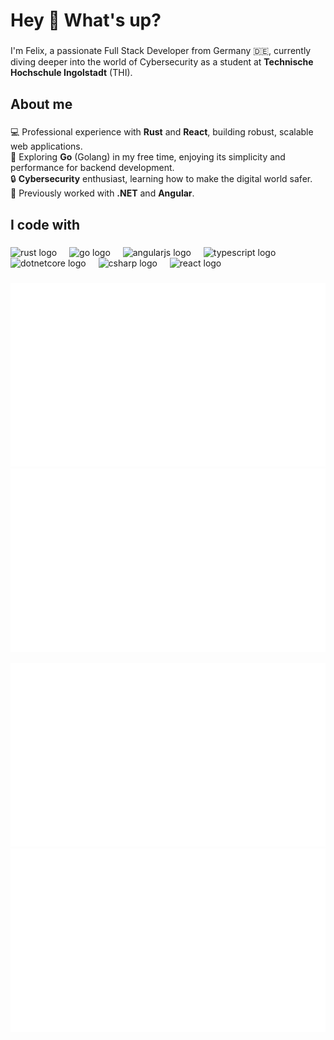 <h1 align="left">Hey 👋 What's up?</h1>

###

I'm Felix, a passionate Full Stack Developer from Germany 🇩🇪, currently diving deeper into the world of Cybersecurity as a student at **Technische Hochschule Ingolstadt** (THI).

###

<h2 align="left">About me</h2>

###

💻 Professional experience with **Rust** and **React**, building robust, scalable web applications. <br>
🌱 Exploring **Go** (Golang) in my free time, enjoying its simplicity and performance for backend development. <br>
🔒 **Cybersecurity** enthusiast, learning how to make the digital world safer. <br>
📌 Previously worked with **.NET** and **Angular**. <br>

###

<h2 align="left">I code with</h2>

###

<div align="left">
  <img src="https://cdn.jsdelivr.net/gh/devicons/devicon/icons/rust/rust-original.svg" height="40" alt="rust logo"  />
  <img width="12" />
  <img src="https://cdn.jsdelivr.net/gh/devicons/devicon/icons/go/go-original.svg" height="40" alt="go logo"  />
  <img width="12" />
  <img src="https://cdn.jsdelivr.net/gh/devicons/devicon/icons/angularjs/angularjs-original.svg" height="40" alt="angularjs logo"  />
  <img width="12" />
  <img src="https://cdn.jsdelivr.net/gh/devicons/devicon/icons/typescript/typescript-original.svg" height="40" alt="typescript logo"  />
  <img width="12" />
  <img src="https://cdn.jsdelivr.net/gh/devicons/devicon/icons/dotnetcore/dotnetcore-original.svg" height="40" alt="dotnetcore logo"  />
  <img width="12" />
  <img src="https://cdn.jsdelivr.net/gh/devicons/devicon/icons/csharp/csharp-original.svg" height="40" alt="csharp logo"  />
  <img width="12" />
  <img src="https://cdn.jsdelivr.net/gh/devicons/devicon/icons/react/react-original.svg" height="40" alt="react logo"  />
</div>

###
![](https://raw.githubusercontent.com/Falo04/github-stats/master/generated/overview.svg#gh-dark-mode-only)
![](https://raw.githubusercontent.com/Falo04/github-stats/master/generated/overview.svg#gh-light-mode-only)

![](https://raw.githubusercontent.com/Falo04/github-stats/master/generated/languages.svg#gh-dark-mode-only)
![](https://raw.githubusercontent.com/Falo04/github-stats/master/generated/languages.svg#gh-light-mode-only)
